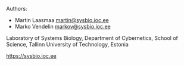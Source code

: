 Authors:
- Martin Laasmaa <martin@sysbio.ioc.ee>
- Marko Vendelin <markov@sysbio.ioc.ee>

Laboratory of Systems Biology,
Department of Cybernetics, School of Science,
Tallinn University of Technology,
Estonia

https://sysbio.ioc.ee
